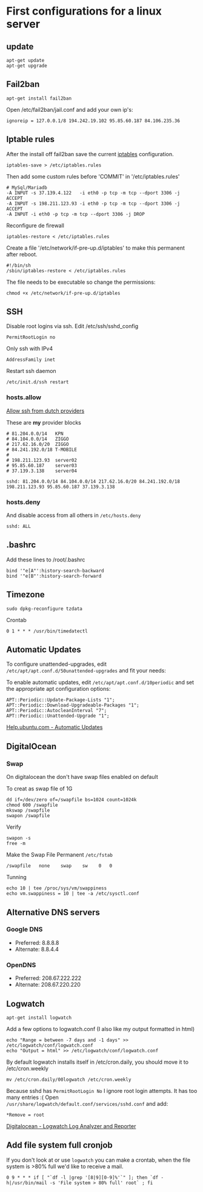 # First configurations for a linux server

## update

    apt-get update
    apt-get upgrade

## Fail2ban

    apt-get install fail2ban

Open /etc/fail2ban/jail.conf and add your own ip's:

    ignoreip = 127.0.0.1/8 194.242.19.102 95.85.60.187 84.106.235.36

## Iptable rules

After the install off fail2ban save the current [iptables](https://wiki.debian.org/iptables) configuration.

    iptables-save > /etc/iptables.rules

Then add some custom rules before 'COMMIT' in '/etc/iptables.rules'

    # MySql/Mariadb
    -A INPUT -s 37.139.4.122   -i eth0 -p tcp -m tcp --dport 3306 -j ACCEPT
    -A INPUT -s 198.211.123.93 -i eth0 -p tcp -m tcp --dport 3306 -j ACCEPT
    -A INPUT -i eth0 -p tcp -m tcp --dport 3306 -j DROP

Reconfigure de firewall

    iptables-restore < /etc/iptables.rules

Create a file '/etc/network/if-pre-up.d/iptables' to make this permanent after reboot.

    #!/bin/sh
    /sbin/iptables-restore < /etc/iptables.rules

The file needs to be executable so change the permissions:

    chmod +x /etc/network/if-pre-up.d/iptables

## SSH

Disable root logins via ssh. Edit /etc/ssh/sshd_config

    PermitRootLogin no

Only ssh with IPv4

    AddressFamily inet

Restart ssh daemon

    /etc/init.d/ssh restart

### hosts.allow

[Allow ssh from dutch providers](http://nirsoft.net/countryip/nl.html)

These are **my** provider blocks

    # 81.204.0.0/14   KPN
    # 84.104.0.0/14   ZIGGO
    # 217.62.16.0/20  ZIGGO
    # 84.241.192.0/18 T-MOBILE
    #
    # 198.211.123.93  server02
    # 95.85.60.187    server03
    # 37.139.3.138    server04

    sshd: 81.204.0.0/14 84.104.0.0/14 217.62.16.0/20 84.241.192.0/18 198.211.123.93 95.85.60.187 37.139.3.138


### hosts.deny

And disable access from all others in `/etc/hosts.deny`

    sshd: ALL

## .bashrc

Add these lines to /root/.bashrc

    bind '"e[A"':history-search-backward
    bind '"e[B"':history-search-forward

## Timezone

    sudo dpkg-reconfigure tzdata

Crontab

    0 1 * * * /usr/bin/timedatectl

## Automatic Updates

To configure unattended-upgrades, edit `/etc/apt/apt.conf.d/50unattended-upgrades` and fit your needs:

To enable automatic updates, edit `/etc/apt/apt.conf.d/10periodic` and set the appropriate apt configuration options:

    APT::Periodic::Update-Package-Lists "1";
    APT::Periodic::Download-Upgradeable-Packages "1";
    APT::Periodic::AutocleanInterval "7";
    APT::Periodic::Unattended-Upgrade "1";

[Help.ubuntu.com - Automatic Updates](https://help.ubuntu.com/14.04/serverguide/automatic-updates.html)

## DigitalOcean

### Swap

On digitalocean the don't have swap files enabled on default

To creat as swap file of 1G

    dd if=/dev/zero of=/swapfile bs=1024 count=1024k
    chmod 600 /swapfile
    mkswap /swapfile
    swapon /swapfile

Verify

    swapon -s
    free -m

Make the Swap File Permanent `/etc/fstab`

    /swapfile   none    swap    sw    0   0

Tunning

    echo 10 | tee /proc/sys/vm/swappiness
    echo vm.swappiness = 10 | tee -a /etc/sysctl.conf

## Alternative DNS servers

### Google DNS
- Preferred: 8.8.8.8
- Alternate: 8.8.4.4

### OpenDNS
- Preferred: 208.67.222.222
- Alternate: 208.67.220.220

## Logwatch

    apt-get install logwatch

Add a few options to logwatch.conf (I also like my output formatted in html)

    echo "Range = between -7 days and -1 days" >> /etc/logwatch/conf/logwatch.conf
    echo "Output = html" >> /etc/logwatch/conf/logwatch.conf

By default logwatch installs itself in /etc/cron.daily, you should move it to /etc/cron.weekly

    mv /etc/cron.daily/00logwatch /etc/cron.weekly

Because sshd has `PermitRootLogin No` I ignore root login attempts. It has too many entries :(
Open `/usr/share/logwatch/default.conf/services/sshd.conf` and add:

    *Remove = root

[Digitalocean - Logwatch Log Analyzer and Reporter](https://www.digitalocean.com/community/tutorials/how-to-install-and-use-logwatch-log-analyzer-and-reporter-on-a-vps)

## Add file system full cronjob

If you don't look at or use `logwatch` you can make a crontab, when the file system is >80% full we'd like to receive a mail.

    0 9 * * * if [ "`df -l |grep '[8|9][0-9]%'`" ]; then `df -h|/usr/bin/mail -s 'File system > 80% full' root` ; fi

